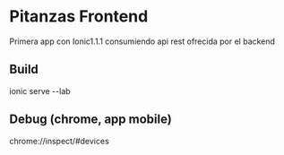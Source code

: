 # Pitanzas Frontend
Primera app con Ionic1.1.1 consumiendo api rest ofrecida por el backend  

## Build
ionic serve --lab

## Debug (chrome, app mobile)
chrome://inspect/#devices
